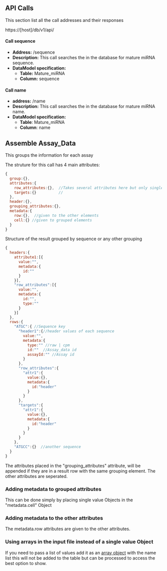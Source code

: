 ## API Calls

This section list all the call addresses and their responses

https://[host]/db/v1/api/

#### Call sequence
* **Address:** /sequence
* **Description:** This call searches the in the database for mature miRNA sequence. 
* **DataModel specification:** 
	* **Table:** Mature_miRNA 
	* **Column:** sequence   

#### Call name
* **address:** /name
* **Description:** This call searches the in the database for mature miRNA name. 
* **DataModel specification:**
	* **Table**: Mature_miRNA 
	* **Column**: name   




## Assemble Assay_Data 

This groups the information for each assay

The struture for this call has 4 main attributes:
```javascript
{
  group:{},
  attributes:{
    row_attributes:{},  //Takes several attributes here but only single Objects.
    targets:{}          //
  },
  header:{},
  grouping_attributes:{},
  metadata:{
    row:{},  //given to the other elements
    cell:{} //given to grouped elements
  }
}	
```

Structure of the result grouped by sequence or any other grouping
```javascript
{
  headers:{
    attribute1:[{
      value:"",
      metadata:{
        id:""
      }
    }],
    "row_attributes":[{
      value:"",
      metadata:{
        id:"",
        type:""
      }
    }]
  },
  rows:{
    "ATGC":{ //Sequence key
      "header1":{//header values of each sequence
        value:"",
        metadata:{
          type:"" //raw | cpm
          id:""  //Assay_data id
          assayId:"" //Assay id
        }
      },
      "row_attributes":{
        "attr1":{
          value:{},
          metadata:{
            id:"header"  
          }
        }
      },
      "targets":{
        "attr1":{
          value:{},
          metadata:{
            id:"header"  
          }
        }
      }
    },
    "ATGCC":{}  //another sequence
  }
}
```

The attributes placed in the "grouping_attributes" attribute, will be appended if they are in a result row with the same grouping element. The other attributes are seperated.


### Adding metadata to grouped attributes
This can be done simply by placing single value Objects in the "metadata.cell" Object

### Adding metadata to the other attributes
The metadata.row attributes are given to the other attributes. 


### Using arrays in the input file instead of a single value Object
If you need to pass a list of values add it as an [array object](https://github.com/forestbiotech-lab/sRNA-Portal-workflow/tree/master/components/miRNADB/structures#creating-an-array-of-objects) with the name list this will not be added to the table but can be processed to access the best option to show.  

